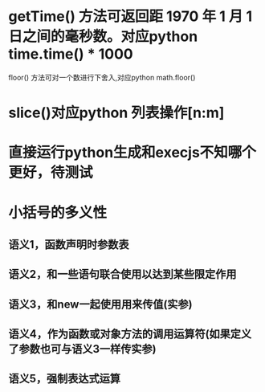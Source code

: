 # getTime() 方法可返回距 1970 年 1 月 1 日之间的毫秒数。对应python time.time() * 1000

floor() 方法可对一个数进行下舍入,对应python math.floor()

# slice()对应python 列表操作[n:m]

# 直接运行python生成和execjs不知哪个更好，待测试

# 小括号的多义性

## 语义1，函数声明时参数表

## 语义2，和一些语句联合使用以达到某些限定作用

## 语义3，和new一起使用用来传值(实参)

## 语义4，作为函数或对象方法的调用运算符(如果定义了参数也可与语义3一样传实参)

## 语义5，强制表达式运算
